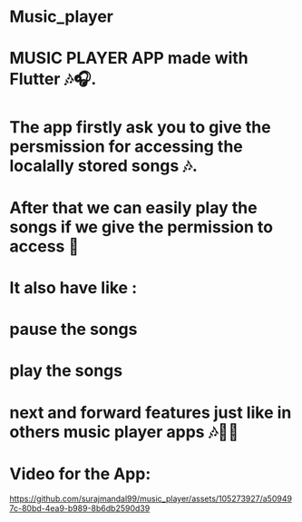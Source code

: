 # Music_player

# MUSIC PLAYER APP made with Flutter 🎶🎧.
# The app firstly ask you to give the persmission for accessing the localally stored songs  🎶.
# After that we can easily play the songs if we give the permission to access 🎵

# It also have like :

# pause  the songs
# play   the songs 
# next and forward features just like in others music player apps 🎶🎵📲

#  Video for the App: 






https://github.com/surajmandal99/music_player/assets/105273927/a509497c-80bd-4ea9-b989-8b6db2590d39



